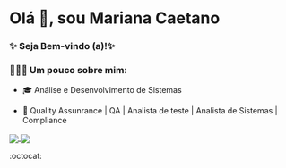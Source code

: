 # Olá 👋, sou Mariana Caetano

###  

### ✨ Seja Bem-vindo (a)!✨

###  

### 🦸🏻‍♀️ Um pouco sobre mim:

- 🎓 Análise e Desenvolvimento de Sistemas

- 🚀 Quality Assunrance | QA | Analista de teste | Analista de Sistemas | Compliance

<p align="justify">
  <a href="https://github.com/anuraghazra/github-readme-stats">
    <img align="center" src="https://github-readme-stats.vercel.app/api?username=MarianaCaetanoCosta&show_icons=true&count_private=true&theme=radical&hide=issues" />
  </a>
  <a href="https://github.com/anuraghazra/github-readme-stats">
    <img align="center" src="https://github-readme-stats.vercel.app/api/top-langs/?username=MarianaCaetanoCosta&layout=compact&theme=radical" />
  </a>
</p>

<!--> :octocat: 

